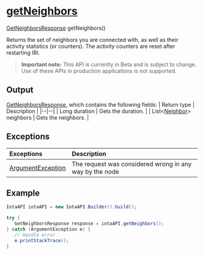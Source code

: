 
# [getNeighbors](https://github.com/iotaledger/iota-java/blob/master/jota/src/main/java/org/iota/jota/IotaAPICore.java#L176)
 [GetNeighborsResponse](https://github.com/iotaledger/iota-java/blob/master/jota/src/main/java/org/iota/jota/dto/response/GetNeighborsResponse.java) getNeighbors()

Returns the set of neighbors you are connected with, as well as their activity statistics (or counters). The activity counters are reset after restarting IRI.
> **Important note:** This API is currently in Beta and is subject to change. Use of these APIs in production applications is not supported.

    
## Output
[GetNeighborsResponse](https://github.com/iotaledger/iota-java/blob/master/jota/src/main/java/org/iota/jota/dto/response/GetNeighborsResponse.java), which contains the following fields:
| Return type | Description |
|--|--|
| Long duration | Gets the duration. |
| List<[Neighbor](https://github.com/iotaledger/iota-java/blob/master/jota/src/main/java/org/iota/jota/model/Neighbor.java)> neighbors | Gets the neighbors. |

## Exceptions
| Exceptions     | Description |
|:---------------|:--------|
| [ArgumentException](https://github.com/iotaledger/iota-java/blob/master/jota/src/main/java/org/iota/jota/error/ArgumentException.java) | The request was considered wrong in any way by the node |


 ## Example
 
 ```Java
 IotaAPI iotaAPI = new IotaAPI.Builder().build();

try { 
    GetNeighborsResponse response = iotaAPI.getNeighbors();
} catch (ArgumentException e) { 
    // Handle error
    e.printStackTrace(); 
}
 ```
